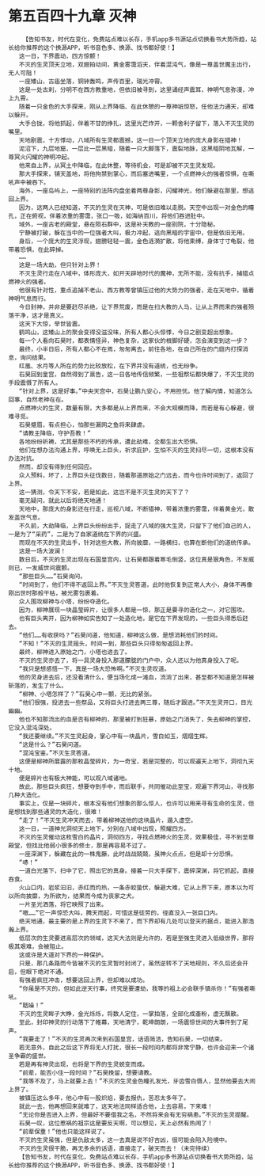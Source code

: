 # 第五百四十九章 灭神
        【告知书友，时代在变化，免费站点难以长存，手机app多书源站点切换看书大势所趋，站长给你推荐的这个换源APP，听书音色多、换源、找书都好使！】
       这一日，下界震动，四方惊颤！
       不灭的生灵顶天立地，双翅拍动间，黄金雾霭滔天，伴着混沌气，像是一尊盖世魔主出行，无人可阻！
       一座矮山，古庙坐落，铜钟轰鸣，声传百里，瑞光冲霄。
       这是一处古刹，分明不在西方教重地，但依旧被寻到，这里诵经声震耳，神明气息弥漫，冲上九霄。
       随着一只金色的大手探来，刚从上界降临、在此休憩的一尊神祇惊怒，任他法力通天，却难以躲开。
       大手合拢，将他抓起，伴着不甘的挣扎，这里光芒炸开，一颗舍利子留下，落入不灭生灵的嘴里。
       天地剧震，十方悸动，八域所有生灵都震撼，这一日一个顶天立地的庞大身影在猎神！
       泥沼下，九层地窟，一层比一层黑暗，随着一只大脚落下，震裂地脉，这黑暗阴地瓦解，一尊冥火闪耀的神明冲起。
       他来自上界，从冥土中降临，在此休整，等待机会，可是却被不灭生灵发现。
       那大手探来，铺天盖地，将他拘禁到掌心，而后塞进嘴里，一个点燃神火的强者惊惧，在嘶吼声中被吞下。
       海外，一座岛屿上，一座特别的法阵内盘坐着两尊身影，闪耀神光，他们躲避在那里，想逃回上界。
       因为，这两人已经知道，不灭的生灵在灭神，可是依旧难以走脱。天空中出现一对金色的瞳孔，正在俯视，伴着浓重的雾霭，张口一吸，如海纳百川，将他们吞进肚中。
       域外，一座古老的殿堂，悬在陨石群中，这是补天教的一座别院，十分隐秘。
       宁静被打破，躲在当中的一位强者大叫，极力冲起，逃向黑暗的宇宙中，但是依旧无用。
       身后，一个庞大的生灵浮现，翅膀轻轻一震，金色涟漪扩散，将他束缚，身体寸寸龟裂，他带着恐惧，在此碎掉。
       ……
       这是一场大劫，但只针对上界！
       不灭生灵行走在八域中，体形庞大，如开天辟地时代的魔神，无所不能，没有抗手，捕猎点燃神火的强者。
       他很有针对性，重点追捕不老山、西方教等曾镇压过他的大势力的强者，走在天地中，循着神明气息而行。
       今日封神，并非是要赶尽杀绝，让下界荒废，而是在扫大教的人马，让从上界而来的强者殒落干净，这才是真义。
       这天下大惊，举世皆震。
       鹤鸣山，这矮山上的聚会变得没滋没味，所有人都心头惊悸，今日之剧变超出想象。
       每一个人看向石昊时，都表情怪异，神色复杂，这家伙的根脚好硬，怎会演变到这一步？
       最终，小半日后，所有人都心不在焉，匆匆离去，前往各地，在自己所在的门庭内打探消息，询问结果。
       红凰、水月等人所在的势力比较放松，在下界并没有道统，也无纷争。
       石昊回到皇宫，自然得到了禀告，这一日各地传信频繁，一些祖祭坛都快爆了，不灭生灵的手段震慑了所有人。
       “针对上界，这是好事。”中央天宫中，石昊让鹏九安心，不用担忧。他了解内情，知道怎么回事，自然老神在在。
       点燃神火的生灵，数量有限，大多都是从上界而来，不会大规模而降，而若是有心躲避，很难寻觅。
       石昊蹙眉，有点担心，怕那些漏网之鱼将来肆虐。
       “请教主降临，守护吾教！”
       各地纷纷祈祷，尤其是那些不朽的传承，遭此劫难，全都生出大恐惧。
       他们在想办法沟通上界，呼唤无上巨头，祈求庇护，生怕不灭的生灵扫尽一切，这根本没有办法对抗。
       然而，却没有得到任何回应。
       众人预料，坏了，上界巨头征伐数日，随着那道原始之门远去，而今也许时间到了，返回了上界。
       这一猜测，令天下不安，若是如此，这岂不是不灭生灵的天下了？
       毫无疑问，就此以后将绝天地通！
       天地中，那庞大的身影还在行走，巡视八域，不断猎神，带着浓重的雾霭，伴着黄金光，散发盖世气息。
       不久前，大劫降临，上界巨头纷纷出手，捉走了八域的强大生灵，只留下了他们自己的人，一是为了“采药”，二是为了自家道统在下界的兴盛。
       而现在不灭的生灵出手，针对这些大教，所向披靡，一路横扫，也算在断他们的道统传承。
       这是一场大波澜！
       数日后，不灭的生灵出现在石国皇宫内，让石昊都跟着寒毛倒竖，这位真是狠角色，不发威则已，一发威世间震颤。
       “那些巨头……”石昊询问。
       “时间到了，他们不得不返回上界。”不灭生灵答道，此时他恢复到正常人大小，身体不再像刚出世时那般干枯，被光雾包裹着。
       众人围攻柳神与小塔，纷纷夺造化。
       因为，柳神展现一块晶莹碎片，让很多人都是一惊，那正是要寻的造化之一，对它围攻。
       也有巨头离开，因为柳神如实告知了一处造化地，是它在下界发现的，一些巨头得悉后赶去。
       “他们……有收获吗？”石昊问道，他知道，柳神这么做，是想消耗他们的时间。
       “不知！”不灭的生灵摇头，时间一到，那些巨头只得匆匆返回上界。
       最终，柳神进入原始之门，小塔也进去了。
       不灭的生灵亦去了，将一具灵身投入那道朦胧的门户中，众人还以为他真身投入了呢。
       “我只是想感悟一下，真是一场大恐怖啊。”不灭生灵叹道。
       他的灵身进去后，还没看清什么，便当场化成一滩血，流淌了出来，甚至都不知道是怎样被斩落的，发生了什么。
       “柳神、小塔怎样了？”石昊心中一颤，无比的紧张。
       “他们很强，投进去一些祭品，又将巨头打进去两三尊，随后才跟进。”不灭生灵开口，目光幽幽。
       他也不知那流出的血是否有柳神的，那里被打到狂暴，原始之门消失了，失去柳神的掌控，它没入混沌深处。
       “我还要继续。”不灭生灵起身，掌心中有一块晶片，雪白如玉，熠熠生辉。
       “这是什么？”石昊问道。
       “混沌宝鉴。”不灭生灵答道。
       这便是柳神所展露的那枚晶莹碎片，为一奇宝，若是完整的，可以观遍天上地下，洞彻九天十地。
       便是碎片也有极大神能，可以观八域诸地。
       故此，那些巨头疯狂，想要夺到手中，而后联手，共同催动此至宝，观遍下界河山，寻找那几种大造化。
       事实上，仅是一块碎片，根本没有他们想象的那么惊人，也许可以用来寻有生命的生灵，但是想找到那些通灵的大造化，很难！
       “走了！”不灭生灵冲天而去，带着柳神送他的这块晶片，遁入虚空。
       这一日，一道神光洞彻天上地下，分别在八域中出现，照耀四方。
       不灭的生灵催动这枚雪白的晶片，洞彻四方，寻找点燃神火的生灵，效果极佳，寻不到至尊殿堂，但找比他弱小很多的修士，那是再容易不过了。
       一座深渊下，躲藏在此的一株鬼藤，此时战战兢兢，虽神火点点，但是却十分恐惧。
       “哧！”
       一道白光落下，扫中了它，照出它的真身。接着一只大手探下，震碎深渊，将它抓起，直接吞食。
       火山口内，岩浆汩汩，赤红而灼热，一条赤蛟蛰伏，躲避大难，它从上界下来，原本以为可以所向披靡，为所欲为，结果而今成为丧家之犬。
       一片圣光洒落，将它映照了出来。
       “嗷……”它一声惊恐大叫，腾天而起，可惜这是徒劳的，径直没入一张巨口内。
       绝天地通，最主要的是上界的生灵下不来了，而下界却有几处可以登天的据点，能进入那浩瀚上界。
       低层次的生灵要进高层次的领域，这天大法则是允许的，若是至强生灵进入低级世界，那将极其艰难，会被阻止。
       这或许是大道对下界的一种保护。
       只是，那几条路而今皆被不灭的生灵暂时封闭了，虽然逆转不了天地规则，不久后还会开启，但眼下绝对不通。
       有强者疯狂冲击，想要逃回上界，但却难以成功。
       “你虽是不灭的，但如此逆天行事，终究是要遭劫，我等的祖上必会联手镇杀你！”有强者嘶吼。
       “聒噪！”
       不灭的生灵眸子大睁，金光烁烁，将数人定住，一掌拍落，全部化成齑粉，虚无飘散。
       至此，封印神灵的行动落下了帷幕，天地清宁，乾坤朗朗，一场震惊世间的大事件到了尾声。
       “我要走了！”不灭的生灵再次来到石国皇宫，话语简洁，告知石昊，一切结束。
       若无意外，自此之后这下界将无人打扰，很长一段时间内都将非常宁静，也许会迎来一个诸圣争霸的盛世。
       若是再有神灵出现，也将是下界的生灵蜕变而成。
       “前辈，能否小住一段时间？”石昊挽留，想要请教。
       “我等不及了，马上就要上去！”不灭的生灵金色瞳孔发光，牙齿雪白慑人，显然他要去大闹上界了。
       被镇压这么多年，他心中有一股炽焰，要去报仇，苦忍太多年了。
       就此一去，他再想回来就难了，这天地法同样适合他，上去容易，下来难！
       “无论你是否进入上界，但最好不要借我之名，不然将来会有无穷祸患。”不灭的生灵提醒。
       石昊一叹，这位惹祸的祖宗这是要反天啊，可以想见，天上必然有热闹了！
       “前辈保重！”他也只能这样说了。
       不灭的生灵虽强，但是仇敌太多，这一去真是说不好吉凶，很可能会陷入险境中。
       不灭的生灵很干脆，再无多余的话语，直接走了，破天而去！（未完待续）
       【告知书友，时代在变化，免费站点难以长存，手机app多书源站点切换看书大势所趋，站长给你推荐的这个换源APP，听书音色多、换源、找书都好使！】